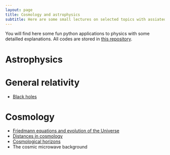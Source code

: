 ```yaml
---
layout: page
title: Cosmology and astrophysics
subtitle: Here are some small lectures on selected topics with assiated illustrative codes you can play with.
---
```


You will find here some fun python applications to physics with some detailled explanations. All codes are stored in [this repository](https://github.com/YoloNomy).

# Astrophysics

# General relativity

- [Black holes](cosmo/black-holes.md)

# Cosmology

- [Friedmann equations and evolution of the Universe](cosmo/friedmann.md)
- [Distances in cosmology](cosmo/distances.md)
- [Cosmological horizons](cosmo/horizons.md)
- The cosmic microwave background



